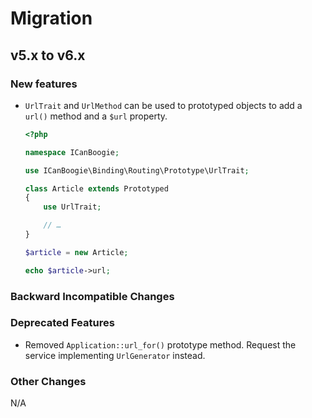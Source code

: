 # Migration

## v5.x to v6.x

### New features

- `UrlTrait` and `UrlMethod` can be used to prototyped objects to add a `url()` method and a `$url`
  property.

    ```php
    <?php

    namespace ICanBoogie;

    use ICanBoogie\Binding\Routing\Prototype\UrlTrait;

    class Article extends Prototyped
    {
        use UrlTrait;

        // …
    }

    $article = new Article;

    echo $article->url;
    ```

### Backward Incompatible Changes

### Deprecated Features

- Removed `Application::url_for()` prototype method. Request the service implementing `UrlGenerator`
  instead.

### Other Changes

N/A
